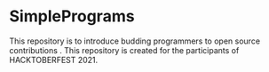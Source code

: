 # SimplePrograms
This repository is to introduce budding programmers to open source contributions . This repository is created for the participants of HACKTOBERFEST 2021.

